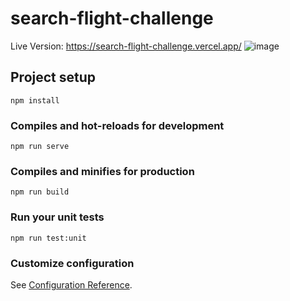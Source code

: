 # search-flight-challenge

Live Version: https://search-flight-challenge.vercel.app/
![image](https://user-images.githubusercontent.com/59441102/211198510-23359a34-314e-493b-b0ed-c1af035fa797.png)

## Project setup
```
npm install
```

### Compiles and hot-reloads for development
```
npm run serve
```

### Compiles and minifies for production
```
npm run build
```

### Run your unit tests
```
npm run test:unit
```

### Customize configuration
See [Configuration Reference](https://cli.vuejs.org/config/).
